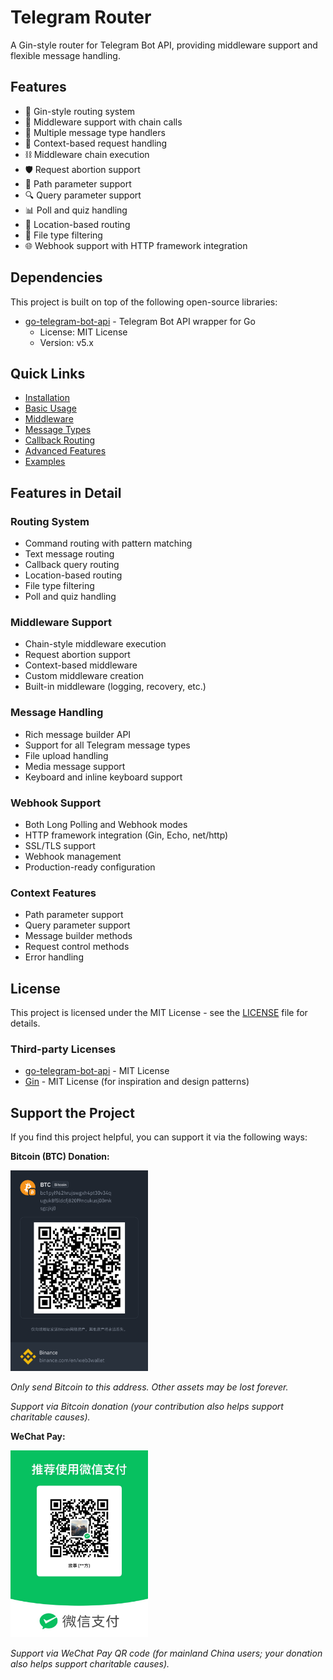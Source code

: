 # Telegram Router

A Gin-style router for Telegram Bot API, providing middleware support and flexible message handling.

## Features

- 🚀 Gin-style routing system
- 🔌 Middleware support with chain calls
- 📝 Multiple message type handlers
- 🔄 Context-based request handling
- ⛓️ Middleware chain execution
- 🛡️ Request abortion support
- 🎯 Path parameter support
- 🔍 Query parameter support
- 📊 Poll and quiz handling
- 📍 Location-based routing
- 📁 File type filtering
- 🌐 Webhook support with HTTP framework integration

## Dependencies

This project is built on top of the following open-source libraries:

- [go-telegram-bot-api](https://github.com/go-telegram-bot-api/telegram-bot-api) - Telegram Bot API wrapper for Go
  - License: MIT License
  - Version: v5.x

## Quick Links

- [Installation](installation.md)
- [Basic Usage](basic-usage.md)
- [Middleware](middleware.md)
- [Message Types](message-types.md)
- [Callback Routing](callback-routing.md)
- [Advanced Features](advanced-features.md)
- [Examples](examples.md)

## Features in Detail

### Routing System
- Command routing with pattern matching
- Text message routing
- Callback query routing
- Location-based routing
- File type filtering
- Poll and quiz handling

### Middleware Support
- Chain-style middleware execution
- Request abortion support
- Context-based middleware
- Custom middleware creation
- Built-in middleware (logging, recovery, etc.)

### Message Handling
- Rich message builder API
- Support for all Telegram message types
- File upload handling
- Media message support
- Keyboard and inline keyboard support

### Webhook Support
- Both Long Polling and Webhook modes
- HTTP framework integration (Gin, Echo, net/http)
- SSL/TLS support
- Webhook management
- Production-ready configuration

### Context Features
- Path parameter support
- Query parameter support
- Message builder methods
- Request control methods
- Error handling

## License

This project is licensed under the MIT License - see the [LICENSE](../../LICENSE) file for details.

### Third-party Licenses

- [go-telegram-bot-api](https://github.com/go-telegram-bot-api/telegram-bot-api/blob/master/LICENSE) - MIT License
- [Gin](https://github.com/gin-gonic/gin/blob/master/LICENSE) - MIT License (for inspiration and design patterns)

## Support the Project

If you find this project helpful, you can support it via the following ways:

**Bitcoin (BTC) Donation:**

<img src="../btc.jpeg" alt="BTC Donation QR" width="220" />

*Only send Bitcoin to this address. Other assets may be lost forever.*

*Support via Bitcoin donation (your contribution also helps support charitable causes).*

**WeChat Pay:**

<img src="../wechat.jpg" alt="WeChat Pay QR" width="220" />

*Support via WeChat Pay QR code (for mainland China users; your donation also helps support charitable causes).* 
